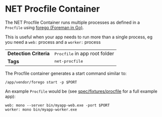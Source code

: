 # NET Procfile Container
The NET Procfile Container runs multiple processes as defined in a `Procfile` using [forego (Foreman in Go)](https://github.com/ddollar/forego).

This is useful when your app needs to run more than a single process, eg you need a `web:` process and a `worker:` process 

<table>
  <tr>
    <td><strong>Detection Criteria</strong></td><td><tt>Procfile</tt> in app root folder</td>
  </tr>
  <tr>
    <td><strong>Tags</strong></td><td><tt>net-procfile</tt></td>
  </tr>
</table>

The Procfile container generates a start command similar to:

```
/app/vendor/forego start -p $PORT
```

An example `Procfile` would be (see [spec/fixtures/procfile](https://github.com/cloudfoundry-community/.net-buildpack/tree/master/spec/fixtures/procfile]) for a full example app):

```
web: mono --server bin/myapp-web.exe -port $PORT
worker: mono bin/myapp-worker.exe
```

